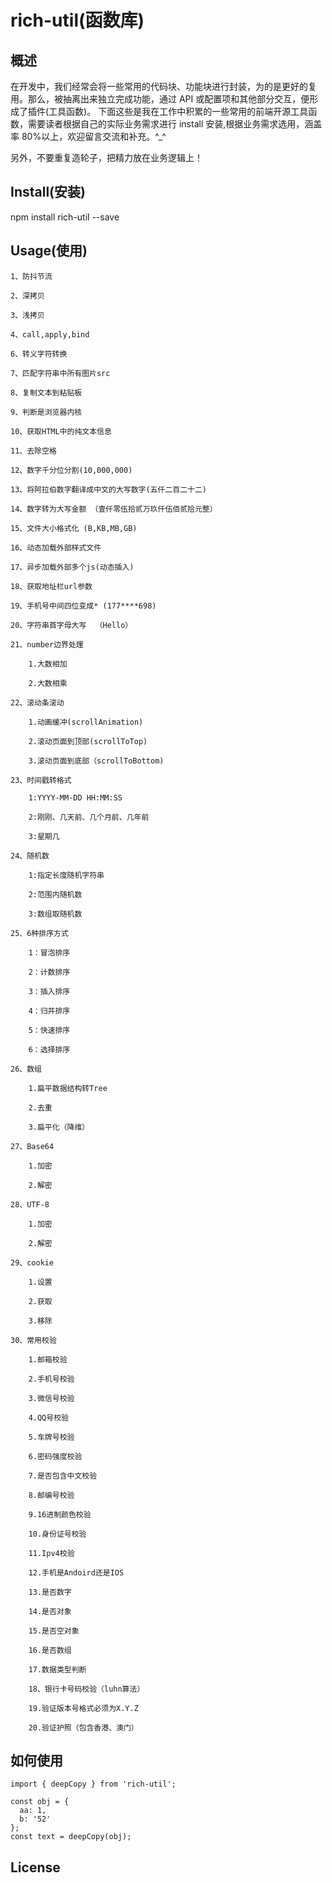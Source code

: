 # rich-util(函数库)

## 概述

在开发中，我们经常会将一些常用的代码块、功能块进行封装，为的是更好的复用。那么，被抽离出来独立完成功能，通过 API 或配置项和其他部分交互，便形成了插件(工具函数)。
下面这些是我在工作中积累的一些常用的前端开源工具函数，需要读者根据自己的实际业务需求进行 install 安装,根据业务需求选用，涵盖率 80%以上，欢迎留言交流和补充。^\_^

另外，不要重复造轮子，把精力放在业务逻辑上！

## Install(安装)

npm install rich-util --save

## Usage(使用)

    1、防抖节流

    2、深拷贝

    3、浅拷贝

    4、call,apply,bind

    6、转义字符转换

    7、匹配字符串中所有图片src

    8、复制文本到粘贴板

    9、判断是浏览器内核

    10、获取HTML中的纯文本信息

    11、去除空格

    12、数字千分位分割(10,000,000)

    13、将阿拉伯数字翻译成中文的大写数字(五仟二百二十二)

    14、数字转为大写金额 （壹仟零伍拾贰万玖仟伍佰贰拾元整）

    15、文件大小格式化 (B,KB,MB,GB)

    16、动态加载外部样式文件

    17、异步加载外部多个js(动态插入)

    18、获取地址栏url参数

    19、手机号中间四位变成* (177****698)

    20、字符串首字母大写  （Hello）

    21、number边界处理

        1.大数相加

        2.大数相乘

    22、滚动条滚动

        1.动画缓冲(scrollAnimation)

        2.滚动页面到顶部(scrollToTop)

        3.滚动页面到底部（scrollToBottom)

    23、时间戳转格式

        1:YYYY-MM-DD HH:MM:SS

        2:刚刚、几天前、几个月前、几年前

        3:星期几

    24、随机数

        1:指定长度随机字符串

        2:范围内随机数

        3:数组取随机数

    25、6种排序方式

        1：冒泡排序

        2：计数排序

        3：插入排序

        4：归并排序

        5：快速排序

        6：选择排序

    26、数组

        1.扁平数据结构转Tree

        2.去重

        3.扁平化（降维）

    27、Base64

        1.加密

        2.解密

    28、UTF-8

        1.加密

        2.解密

    29、cookie

        1.设置

        2.获取

        3.移除

    30、常用校验

        1.邮箱校验

        2.手机号校验

        3.微信号校验

        4.QQ号校验

        5.车牌号校验

        6.密码强度校验

        7.是否包含中文校验

        8.邮编号校验

        9.16进制颜色校验

        10.身份证号校验

        11.Ipv4校验

        12.手机是Andoird还是IOS

        13.是否数字

        14.是否对象

        15.是否空对象

        16.是否数组

        17.数据类型判断

        18、银行卡号码校验（luhn算法）

        19.验证版本号格式必须为X.Y.Z

        20.验证护照（包含香港、澳门）
## 如何使用
``` language
import { deepCopy } from 'rich-util';
```
``` language
const obj = {
  aa: 1,
  b: '52'
};
const text = deepCopy(obj);
```
## License
